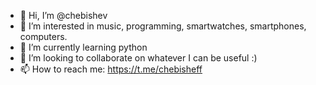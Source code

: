 - 👋 Hi, I’m @chebishev
- 👀 I’m interested in music, programming, smartwatches, smartphones, computers.
- 🌱 I’m currently learning python
- 💞️ I’m looking to collaborate on whatever I can be useful :)
- 📫 How to reach me: https://t.me/chebisheff

<!---
chebishev/chebishev is a ✨ special ✨ repository because its `README.md` (this file) appears on your GitHub profile.
You can click the Preview link to take a look at your changes.
--->
